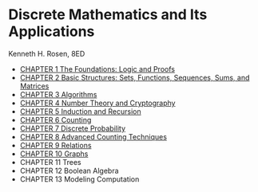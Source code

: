 # Discrete Mathematics and Its Applications

Kenneth H. Rosen, 8ED

- [CHAPTER 1 The Foundations: Logic and Proofs](chapter1.md)
- [CHAPTER 2 Basic Structures: Sets, Functions, Sequences, Sums, and Matrices](chapter2.md)
- [CHAPTER 3 Algorithms](chapter3.md)
- [CHAPTER 4 Number Theory and Cryptography](chapter4.md)
- [CHAPTER 5 Induction and Recursion](chapter5.md)
- [CHAPTER 6 Counting](chapter6.md)
- [CHAPTER 7 Discrete Probability](chapter7.md)
- [CHAPTER 8 Advanced Counting Techniques](chapter8.md)
- [CHAPTER 9 Relations](chapter9.md)
- [CHAPTER 10 Graphs](chapter10.md)
- CHAPTER 11 Trees
- CHAPTER 12 Boolean Algebra
- CHAPTER 13 Modeling Computation